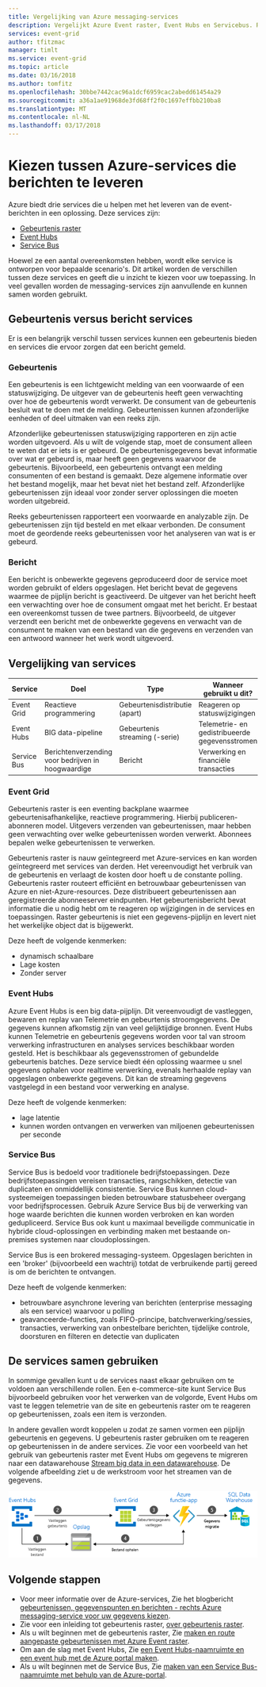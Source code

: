 ```yaml
---
title: Vergelijking van Azure messaging-services
description: Vergelijkt Azure Event raster, Event Hubs en Servicebus. Raadt u aan welke service moet worden gebruikt voor verschillende scenario's.
services: event-grid
author: tfitzmac
manager: timlt
ms.service: event-grid
ms.topic: article
ms.date: 03/16/2018
ms.author: tomfitz
ms.openlocfilehash: 30bbe7442cac96a1dcf6959cac2abedd61454a29
ms.sourcegitcommit: a36a1ae91968de3fd68ff2f0c1697effbb210ba8
ms.translationtype: MT
ms.contentlocale: nl-NL
ms.lasthandoff: 03/17/2018
---
```

# <a name="choose-between-azure-services-that-deliver-messages"></a>Kiezen tussen Azure-services die berichten te leveren

Azure biedt drie services die u helpen met het leveren van de event-berichten in een oplossing. Deze services zijn:

* [Gebeurtenis raster](/azure/event-grid/)
* [Event Hubs](/azure/event-hubs/)
* [Service Bus](/azure/service-bus-messaging/)

Hoewel ze een aantal overeenkomsten hebben, wordt elke service is ontworpen voor bepaalde scenario's. Dit artikel worden de verschillen tussen deze services en geeft die u inzicht te kiezen voor uw toepassing. In veel gevallen worden de messaging-services zijn aanvullende en kunnen samen worden gebruikt.

## <a name="event-vs-message-services"></a>Gebeurtenis versus bericht services

Er is een belangrijk verschil tussen services kunnen een gebeurtenis bieden en services die ervoor zorgen dat een bericht gemeld.

### <a name="event"></a>Gebeurtenis

Een gebeurtenis is een lichtgewicht melding van een voorwaarde of een statuswijziging. De uitgever van de gebeurtenis heeft geen verwachting over hoe de gebeurtenis wordt verwerkt. De consument van de gebeurtenis besluit wat te doen met de melding. Gebeurtenissen kunnen afzonderlijke eenheden of deel uitmaken van een reeks zijn.

Afzonderlijke gebeurtenissen statuswijziging rapporteren en zijn actie worden uitgevoerd. Als u wilt de volgende stap, moet de consument alleen te weten dat er iets is er gebeurd. De gebeurtenisgegevens bevat informatie over wat er gebeurd is, maar heeft geen gegevens waarvoor de gebeurtenis. Bijvoorbeeld, een gebeurtenis ontvangt een melding consumenten of een bestand is gemaakt. Deze algemene informatie over het bestand mogelijk, maar het bevat niet het bestand zelf. Afzonderlijke gebeurtenissen zijn ideaal voor zonder server oplossingen die moeten worden uitgebreid.

Reeks gebeurtenissen rapporteert een voorwaarde en analyzable zijn. De gebeurtenissen zijn tijd besteld en met elkaar verbonden. De consument moet de geordende reeks gebeurtenissen voor het analyseren van wat is er gebeurd.

### <a name="message"></a>Bericht

Een bericht is onbewerkte gegevens geproduceerd door de service moet worden gebruikt of elders opgeslagen. Het bericht bevat de gegevens waarmee de pijplijn bericht is geactiveerd. De uitgever van het bericht heeft een verwachting over hoe de consument omgaat met het bericht. Er bestaat een overeenkomst tussen de twee partners. Bijvoorbeeld, de uitgever verzendt een bericht met de onbewerkte gegevens en verwacht van de consument te maken van een bestand van die gegevens en verzenden van een antwoord wanneer het werk wordt uitgevoerd.

## <a name="comparison-of-services"></a>Vergelijking van services

| Service | Doel | Type | Wanneer gebruikt u dit? |
| ------- | ------- | ---- | ----------- |
| Event Grid | Reactieve programmering | Gebeurtenisdistributie (apart) | Reageren op statuswijzigingen |
| Event Hubs | BIG data-pipeline | Gebeurtenis streaming (-serie) | Telemetrie- en gedistribueerde gegevensstromen |
| Service Bus | Berichtenverzending voor bedrijven in hoogwaardige | Bericht | Verwerking en financiële transacties |

### <a name="event-grid"></a>Event Grid

Gebeurtenis raster is een eventing backplane waarmee gebeurtenisafhankelijke, reactieve programmering. Hierbij publiceren-abonneren model. Uitgevers verzenden van gebeurtenissen, maar hebben geen verwachting over welke gebeurtenissen worden verwerkt. Abonnees bepalen welke gebeurtenissen te verwerken.

Gebeurtenis raster is nauw geïntegreerd met Azure-services en kan worden geïntegreerd met services van derden. Het vereenvoudigt het verbruik van de gebeurtenis en verlaagt de kosten door hoeft u de constante polling. Gebeurtenis raster routeert efficiënt en betrouwbaar gebeurtenissen van Azure en niet-Azure-resources. Deze distribueert gebeurtenissen aan geregistreerde abonneeserver eindpunten. Het gebeurtenisbericht bevat informatie die u nodig hebt om te reageren op wijzigingen in de services en toepassingen. Raster gebeurtenis is niet een gegevens-pijplijn en levert niet het werkelijke object dat is bijgewerkt.

Deze heeft de volgende kenmerken:

* dynamisch schaalbare
* Lage kosten
* Zonder server

### <a name="event-hubs"></a>Event Hubs

Azure Event Hubs is een big data-pijplijn. Dit vereenvoudigt de vastleggen, bewaren en replay van Telemetrie en gebeurtenis stroomgegevens. De gegevens kunnen afkomstig zijn van veel gelijktijdige bronnen. Event Hubs kunnen Telemetrie en gebeurtenis gegevens worden voor tal van stroom verwerking infrastructuren en analyses services beschikbaar worden gesteld. Het is beschikbaar als gegevensstromen of gebundelde gebeurtenis batches. Deze service biedt één oplossing waarmee u snel gegevens ophalen voor realtime verwerking, evenals herhaalde replay van opgeslagen onbewerkte gegevens. Dit kan de streaming gegevens vastgelegd in een bestand voor verwerking en analyse.

Deze heeft de volgende kenmerken:

* lage latentie
* kunnen worden ontvangen en verwerken van miljoenen gebeurtenissen per seconde

### <a name="service-bus"></a>Service Bus

Service Bus is bedoeld voor traditionele bedrijfstoepassingen. Deze bedrijfstoepassingen vereisen transacties, rangschikken, detectie van duplicaten en onmiddellijk consistentie. Service Bus kunnen cloud-systeemeigen toepassingen bieden betrouwbare statusbeheer overgang voor bedrijfsprocessen. Gebruik Azure Service Bus bij de verwerking van hoge waarde berichten die kunnen worden verbroken en kan worden gedupliceerd. Service Bus ook kunt u maximaal beveiligde communicatie in hybride cloud-oplossingen en verbinding maken met bestaande on-premises systemen naar cloudoplossingen.

Service Bus is een brokered messaging-systeem. Opgeslagen berichten in een 'broker' (bijvoorbeeld een wachtrij) totdat de verbruikende partij gereed is om de berichten te ontvangen.

Deze heeft de volgende kenmerken:

* betrouwbare asynchrone levering van berichten (enterprise messaging als een service) waarvoor u polling
* geavanceerde-functies, zoals FIFO-principe, batchverwerking/sessies, transacties, verwerking van onbestelbare berichten, tijdelijke controle, doorsturen en filteren en detectie van duplicaten

## <a name="use-the-services-together"></a>De services samen gebruiken

In sommige gevallen kunt u de services naast elkaar gebruiken om te voldoen aan verschillende rollen. Een e-commerce-site kunt Service Bus bijvoorbeeld gebruiken voor het verwerken van de volgorde, Event Hubs om vast te leggen telemetrie van de site en gebeurtenis raster om te reageren op gebeurtenissen, zoals een item is verzonden.

In andere gevallen wordt koppelen u zodat ze samen vormen een pijplijn gebeurtenis en gegevens. U gebeurtenis raster gebruiken om te reageren op gebeurtenissen in de andere services. Zie voor een voorbeeld van het gebruik van gebeurtenis raster met Event Hubs om gegevens te migreren naar een datawarehouse [Stream big data in een datawarehouse](event-grid-event-hubs-integration.md). De volgende afbeelding ziet u de werkstroom voor het streamen van de gegevens.

![Overzicht van de gegevensstroom](./media/compare-messaging-services/overview.png)

## <a name="next-steps"></a>Volgende stappen

* Voor meer informatie over de Azure-services, Zie het blogbericht [gebeurtenissen, gegevenspunten en berichten - rechts Azure messaging-service voor uw gegevens kiezen](https://azure.microsoft.com/blog/events-data-points-and-messages-choosing-the-right-azure-messaging-service-for-your-data/).
* Zie voor een inleiding tot gebeurtenis raster, [over gebeurtenis raster](overview.md).
* Als u wilt beginnen met de gebeurtenis raster, Zie [maken en route aangepaste gebeurtenissen met Azure Event raster](custom-event-quickstart.md).
* Om aan de slag met Event Hubs, Zie [een Event Hubs-naamruimte en een event hub met de Azure portal maken](../event-hubs/event-hubs-create.md).
* Als u wilt beginnen met de Service Bus, Zie [maken van een Service Bus-naamruimte met behulp van de Azure-portal](../service-bus-messaging/service-bus-create-namespace-portal.md).